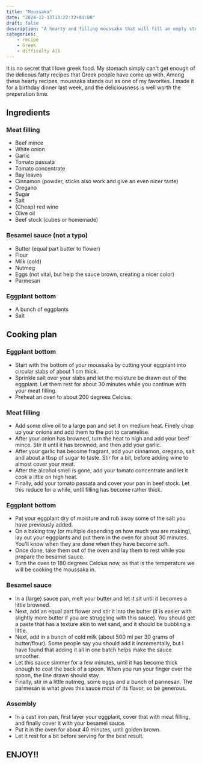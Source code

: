 ```yaml
---
title: "Moussaka"
date: "2024-12-13T13:22:32+01:00"
draft: false
description: "A hearty and filling moussaka that will fill an empty stomach and warm an empty heart or something like that"
categories: 
    - recipe
    - Greek
    - difficulty 4|5
---
```


It is no secret that I love greek food. My stomach simply can't get enough of the delicous fatty recipes that Greek people have come up with. Among these hearty recipes, 
moussaka stands out as one of my favorites. I made it for a birthday dinner last week, and the deliciousness is well worth the preperation time. 

## Ingredients
 
### Meat filling
- Beef mince
- White onion
- Garlic
- Tomato passata
- Tomato concentrate
- Bay leaves
- Cinnamon (powder, sticks also work and give an even nicer taste)
- Oregano
- Sugar
- Salt
- (Cheap) red wine
- Olive oil
- Beef stock (cubes or homemade)

### Besamel sauce (not a typo)
- Butter (equal part butter to flower)
- Flour
- Milk (cold)
- Nutmeg
- Eggs (not vital, but help the sauce brown, creating a nicer color)
- Parmesan

### Eggplant bottom
- A bunch of eggplants
- Salt

## Cooking plan

### Eggplant bottom
- Start with the bottom of your moussaka by cutting your eggplant into circular slabs of about 1 cm thick.
- Sprinkle salt over your slabs and let the moisture be drawn out of the eggplant. Let them rest for about 30 minutes while you continue with your meat filling. 
- Preheat an oven to about 200 degrees Celcius. 

### Meat filling
- Add some olive oil to a large pan and set it on medium heat. Finely chop up your onions and add them to the pot to caramelise. 
- After your onion has browned, turn the heat to high and add your beef mince. Stir it until it has browned, and then add your garlic. 
- After your garlic has become fragrant, add your cinnamon, oregano, salt and about a tbsp of sugar to taste. Stir for a bit, before adding wine to almost cover your meat.
- After the alcohol smell is gone, add your tomato concentrate and let it cook a little on high heat. 
- Finally, add your tomato passata and cover your pan in beef stock. Let this reduce for a while, until filling has become rather thick. 

### Eggplant bottom
- Pat your eggplant dry of moisture and rub away some of the salt you have previously added. 
- On a baking tray (or multiple depending on how much you are making), lay out your eggplants and put them in the oven for about 30 minutes. You'll know when they are done when they have become soft. 
- Once done, take them out of the oven and lay them to rest while you prepare the besamel sauce. 
- Turn the oven to 180 degrees Celcius now, as that is the temperature we will be cooking the moussaka in. 

### Besamel sauce
- In a (large) sauce pan, melt your butter and let it sit until it becomes a little browned. 
- Next, add an equal part flower and stir it into the butter (it is easier with slightly more butter if you are struggling with this sauce). You should get a paste that has a texture akin to wet sand, and it should be bubbling a little. 
- Next, add in a bunch of cold milk (about 500 ml per 30 grams of butter/flour). Some people say you should add it incrementally, but I have found that adding it all in one batch helps make the sauce smoother. 
- Let this sauce simmer for a few minutes, until it has become thick enough to coat the back of a spoon. When you run your finger over the spoon, the line drawn should stay. 
- Finally, stir in a little nutmeg, some eggs and a bunch of parmesan. The parmesan is what gives this sauce most of its flavor, so be generous. 

### Assembly
- In a cast iron pan, first layer your eggplant, cover that with meat filling, and finally cover it with your besamel sauce. 
- Put it in the oven for about 40 minutes, until golden brown. 
- Let it rest for a bit before serving for the best result.

## ENJOY!!
